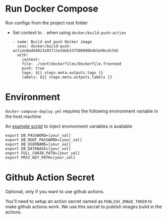 # Run Docker Compose

Run configs from the project root folder

- Set context to `.` when using `docker/build-push-action`

  ```
  - name: Build and push Docker image
    uses: docker/build-push-action@ad44023a93711e3deb337508980b4b5e9bcdc5dc
    with:
      context: .
      file: ./conf/dockerfiles/Dockerfile.frontend
      push: true
      tags: ${{ steps.meta.outputs.tags }}
      labels: ${{ steps.meta.outputs.labels }}
  ```

# Environment

`docker-compose-deploy.yml` requires the following environment variable in the host machine

An [example script](https://github.com/yang170/share-any/blob/master/conf/bash_env/exports-example.sh)
to inject environment variables is avaliable

```
export DB_PASSWORD=[your_val]
export DB_ROOT_PASSWORD=[your_val]
export DB_USERNAME=[your_val]
export DB_DATABASE=[your_val]
export FULL_CHAIN_PATH=[your_val]
export PRIV_KEY_PATH=[your_val]
```

# Github Action Secret

Optional, only if you want to use github actions.

You'll need to setup an action secret named as `PUBLISH_IMAGE_TOKEN` to
make github actions work. We use this secret to publish images build in the actions.
